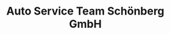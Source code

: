 ---
title: "Auto Service Team Schönberg GmbH"
url: /schoenberg-holstein/auto-service-team-schoenberg-gmbh/
shop: Autowerkstatt
---